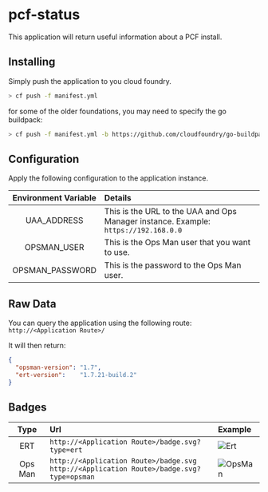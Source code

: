 # pcf-status

This application will return useful information about a PCF install.

## Installing

Simply push the application to you cloud foundry.
```Bash
> cf push -f manifest.yml
```

for some of the older foundations, you may need to specify the go buildpack:
```Bash
> cf push -f manifest.yml -b https://github.com/cloudfoundry/go-buildpack.git
```

## Configuration

Apply the following configuration to the application instance.

| Environment Variable | Details |
|:--------------------:|:--------|
| UAA_ADDRESS          | This is the URL to the UAA and Ops Manager instance. Example: `https://192.168.0.0` |
| OPSMAN_USER          | This is the Ops Man user that you want to use. |
| OPSMAN_PASSWORD      | This is the password to the Ops Man user. |

## Raw Data

You can query the application using the following route: `http://<Application Route>/`

It will then return:
```JSON
{
  "opsman-version": "1.7",
  "ert-version":    "1.7.21-build.2"
}
```

## Badges

| Type | Url | Example |
|:----:|:----|:--------|
| ERT  | `http://<Application Route>/badge.svg?type=ert` | ![Ert](https://cdn.rawgit.com/ECSTeam/pcf-status/master/img/ert.svg) |
| Ops Man | `http://<Application Route>/badge.svg` <br> `http://<Application Route>/badge.svg?type=opsman` | ![OpsMan](https://cdn.rawgit.com/ECSTeam/pcf-status/master/img/opsman.svg) |

